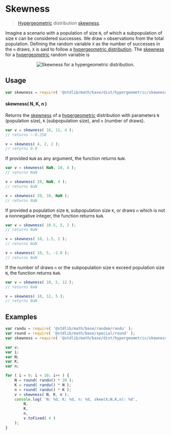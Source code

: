 # Skewness

> [Hypergeometric][hypergeometric-distribution] distribution [skewness][skewness].


<!-- Section to include introductory text. Make sure to keep an empty line after the intro `section` element and another before the `/section` close. -->

<section class="intro">

Imagine a scenario with a population of size `N`, of which a subpopulation of size `K` can be considered successes. We draw `n` observations from the total population. Defining the random variable `X` as the number of successes in the `n` draws, `X` is said to follow a [hypergeometric distribution][hypergeometric-distribution]. The [skewness][skewness] for a [hypergeometric][hypergeometric-distribution] random variable is

<!-- <equation class="equation" label="eq:hypergeometric_skewness" align="center" raw="\operatorname{skew}\left( X \right) = \frac{(N-2K)(N-1)^{\frac{1}{2}}(N-2n)}{[nK(N-K)(N-n)]^{\frac{1}{2}}(N-2)}" alt="Skewness for a hypergeometric distribution."> -->

<div class="equation" align="center" data-raw-text="\operatorname{skew}\left( X \right) = \frac{(N-2K)(N-1)^{\frac{1}{2}}(N-2n)}{[nK(N-K)(N-n)]^{\frac{1}{2}}(N-2)}" data-equation="eq:hypergeometric_skewness">
    <img src="" alt="Skewness for a hypergeometric distribution.">
    <br>
</div>

<!-- </equation> -->

</section>

<!-- /.intro -->

<!-- Package usage documentation. -->

<section class="usage">

## Usage

``` javascript
var skewness = require( '@stdlib/math/base/dist/hypergeometric/skewness' );
```

#### skewness( N, K, n )

Returns the [skewness][skewness] of a [hypergeometric][hypergeometric-distribution] distribution with parameters `N` (population size), `K` (subpopulation size), and `n` (number of draws).

``` javascript
var v = skewness( 16, 11, 4 );
// returns ~-0.258

v = skewness( 4, 2, 2 );
// returns 0.0
```

If provided `NaN` as any argument, the function returns `NaN`.

``` javascript
var v = skewness( NaN, 10, 4 );
// returns NaN

v = skewness( 20, NaN, 4 );
// returns NaN

v = skewness( 20, 10, NaN );
// returns NaN
```

If provided a population size `N`, subpopulation size `K`, or draws `n` which is not a nonnegative integer, the function returns `NaN`.

``` javascript
var v = skewness( 10.5, 5, 2 );
// returns NaN

v = skewness( 10, 1.5, 2 );
// returns NaN

v = skewness( 10, 5, -2.0 );
// returns NaN
```

If the number of draws `n` or the subpopulation size `K` exceed population size `N`, the function returns `NaN`.

``` javascript
var v = skewness( 10, 5, 12 );
// returns NaN

v = skewness( 10, 12, 5 );
// returns NaN
```

</section>

<!-- /.usage -->

<!-- Package usage notes. Make sure to keep an empty line after the `section` element and another before the `/section` close. -->

<section class="notes">

</section>

<!-- /.notes -->

<!-- Package usage examples. -->

<section class="examples">

## Examples

``` javascript
var randu = require( '@stdlib/math/base/random/randu' );
var round = require( '@stdlib/math/base/special/round' );
var skewness = require( '@stdlib/math/base/dist/hypergeometric/skewness' );

var v;
var i;
var N;
var K;
var n;

for ( i = 0; i < 10; i++ ) {
    N = round( randu() * 20 );
    K = round( randu() * N );
    n = round( randu() * K );
    v = skewness( N, K, n );
    console.log( 'N: %d, K: %d, n: %d, skew(X;N,K,n): %d',
        N,
        K,
        n,
        v.toFixed( 4 )
    );
}
```

</section>

<!-- /.examples -->

<!-- Section to include cited references. If references are included, add a horizontal rule *before* the section. Make sure to keep an empty line after the `section` element and another before the `/section` close. -->

<section class="references">

</section>

<!-- /.references -->

<!-- Section for all links. Make sure to keep an empty line after the `section` element and another before the `/section` close. -->

<section class="links">

[hypergeometric-distribution]: https://en.wikipedia.org/wiki/Hypergeometric_distribution
[skewness]: https://en.wikipedia.org/wiki/Skewness

</section>

<!-- /.links -->

